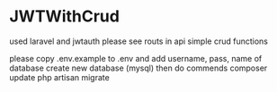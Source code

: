 # JWTWithCrud
used laravel and jwtauth
please see routs in api
simple crud functions

please copy .env.example to .env and add username, pass, name of database
create new database (mysql)
then do commends
composer update
php artisan migrate
